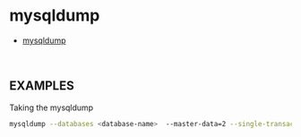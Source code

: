 # mysqldump

- [mysqldump](https://dev.mysql.com/doc/refman/8.0/en/mysqldump.html)

<br>

## EXAMPLES

Taking the mysqldump

```bash
mysqldump --databases <database-name>  --master-data=2 --single-transaction --order-by-primary -r filename.sql -h <hostname> -u <username> -p
```